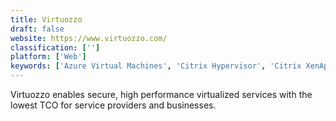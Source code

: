 ```yaml
---
title: Virtuozzo
draft: false 
website: https://www.virtuozzo.com/
classification: ['']
platform: ['Web']
keywords: ['Azure Virtual Machines', 'Citrix Hypervisor', 'Citrix XenApp', 'Citrix XenDesktop', 'IBM Cloud for VMware Solutions', 'Kubernetes', 'Proxmox', 'Proxmox VE', 'SQL Server on Virtual Machines', 'SolarWinds Virtualization Manager', 'VMware Fusion', 'VMware ThinApp', 'Workspot', 'ZeroTier', 'vSphere', 'vSphere Hypervisor']
---
```

Virtuozzo enables secure, high performance virtualized services with the lowest TCO for service providers and businesses.